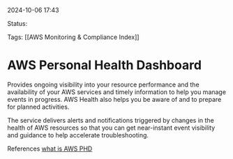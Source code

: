 2024-10-06 17:43

Status:

Tags:
[[AWS Monitoring & Compliance Index]]
# AWS Personal Health Dashboard

Provides ongoing visibility into your resource performance and the availability of your AWS services and timely information to help you manage events in progress. AWS Health also helps you be aware of and to prepare for planned activities.

The service delivers alerts and notifications triggered by changes in the health of AWS resources so that you can get near-instant event visibility and guidance to help accelerate troubleshooting.




References 
[what is AWS PHD](https://docs.aws.amazon.com/health/latest/ug/aws-health-account-views.html)